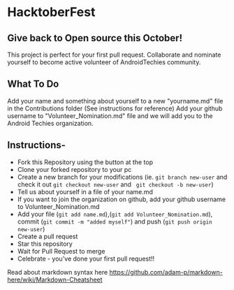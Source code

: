 # HacktoberFest
## Give back to Open source this October!

This project is perfect for your first pull request.
Collaborate and nominate yourself to become active volunteer of AndroidTechies community.

## What To Do
Add your name and something about yourself to a new "yourname.md" file in the Contributions folder (See instructions for reference)
Add your github username to "Volunteer_Nomination.md" file and we will add you to the Android Techies organization. 

## Instructions-

- Fork this Repository using the button at the top
- Clone your forked repository to your pc
- Create a new branch for your modifications (ie. ```git branch new-user``` and check it out ```git checkout new-user``` and ``` git checkout -b new-user```)
- Tell us about yourself in a file of your name.md
- If you want to join the organization on github, add your github username to Volunteer_Nomination.md
- Add your file (```git add name.md```),(```git add Volunteer_Nomination.md```), commit (```git commit -m "added myself"```) and push (```git push origin new-user```)
- Create a pull request
- Star this repository
- Wait for Pull Request to merge
- Celebrate - you've done your first pull request!!


Read about markdown syntax here
https://github.com/adam-p/markdown-here/wiki/Markdown-Cheatsheet
